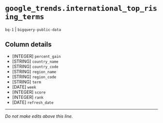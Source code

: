 # `google_trends.international_top_rising_terms`
`bq-1` | `bigquery-public-data`

## Column details
* [INTEGER]   `percent_gain`
* [STRING]    `country_name`
* [STRING]    `country_code`
* [STRING]    `region_name`
* [STRING]    `region_code`
* [STRING]    `term`
* [DATE]      `week`
* [INTEGER]   `score`
* [INTEGER]   `rank`
* [DATE]      `refresh_date`

-------------------------------------------------------------------------------
*Do not make edits above this line.*
